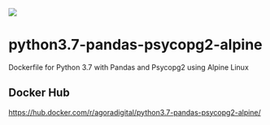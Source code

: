 [![](https://images.microbadger.com/badges/image/agoradigital/python3.7-pandas-psycopg2-alpine.svg)](https://microbadger.com/images/agoradigital/python3.7-pandas-psycopg2-alpine "Get your own image badge on microbadger.com")

# python3.7-pandas-psycopg2-alpine
Dockerfile for Python 3.7 with Pandas and Psycopg2 using Alpine Linux

## Docker Hub

https://hub.docker.com/r/agoradigital/python3.7-pandas-psycopg2-alpine/
